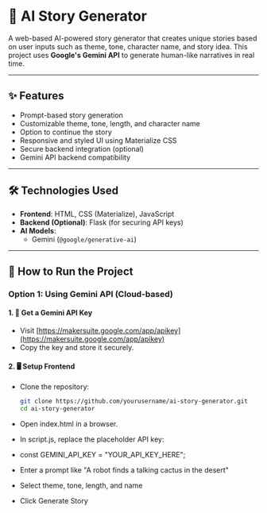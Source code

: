 

# 🌟 AI Story Generator

A web-based AI-powered story generator that creates unique stories based on user inputs such as theme, tone, character name, and story idea. This project uses  **Google's Gemini API**  to generate human-like narratives in real time.

---

## ✨ Features

- Prompt-based story generation
- Customizable theme, tone, length, and character name
- Option to continue the story
- Responsive and styled UI using Materialize CSS
- Secure backend integration (optional)
- Gemini API  backend compatibility

---

## 🛠 Technologies Used

- **Frontend**: HTML, CSS (Materialize), JavaScript
- **Backend (Optional)**: Flask (for securing API keys)
- **AI Models**:
  - Gemini (`@google/generative-ai`)
 

---

## 🚀 How to Run the Project

### Option 1: Using Gemini API (Cloud-based)

#### 1. 🔑 Get a Gemini API Key

- Visit [https://makersuite.google.com/app/apikey](https://makersuite.google.com/app/apikey)
- Copy the key and store it securely.

#### 2. 🖥️ Setup Frontend

- Clone the repository:
  ```bash
  git clone https://github.com/yourusername/ai-story-generator.git
  cd ai-story-generator


- Open index.html in a browser.

- In script.js, replace the placeholder API key:

- const GEMINI_API_KEY = "YOUR_API_KEY_HERE";

- Enter a prompt like "A robot finds a talking cactus in the desert"

- Select theme, tone, length, and name

- Click Generate Story
